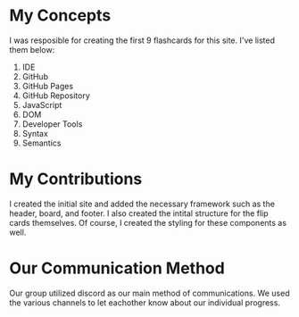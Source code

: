 # My Concepts
I was resposible for creating the first 9 flashcards for this site. I've listed them below:

1. IDE
2. GitHub
3. GitHub Pages
4. GitHub Repository
5. JavaScript
6. DOM
7. Developer Tools
8. Syntax
9. Semantics

# My Contributions
I created the initial site and added the necessary framework such as the header, board, and footer. 
I also created the intital structure for the flip cards themselves. Of course, I created the 
styling for these components as well.

# Our Communication Method
Our group utilized discord as our main method of communications. We used the various channels
to let eachother know about our individual progress. 


